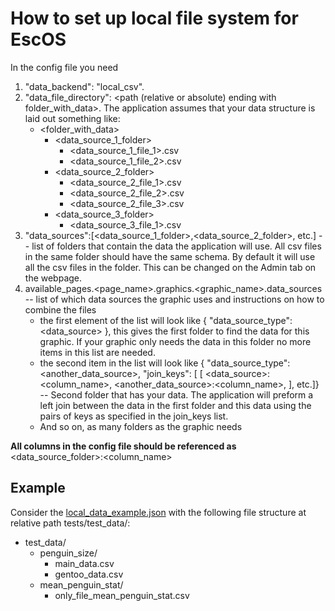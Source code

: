# How to set up local file system for EscOS
In the config file you need 
1. "data_backend": "local_csv".
2. "data_file_directory": <path (relative or absolute) ending with folder_with_data>.
The application assumes that your data structure is laid out something like: 
    - <folder_with_data>  
       - <data_source_1_folder>
           - <data_source_1_file_1>.csv
           - <data_source_1_file_2>.csv
       - <data_source_2_folder>
           - <data_source_2_file_1>.csv
           - <data_source_2_file_2>.csv
           - <data_source_2_file_3>.csv
       - <data_source_3_folder>
           - <data_source_3_file_1>.csv  
3. "data_sources":\[<data_source_1_folder>,<data_source_2_folder>, etc.\] -- list of folders that contain the data
 the application will use. All csv files in the same folder should have the same schema.
  By default it will use all the csv files in the folder.
This can be changed on the Admin tab on the webpage.
4. available_pages.<page_name>.graphics.<graphic_name>.data_sources -- list of which data sources the graphic uses and 
instructions on how to combine the files
    - the first element of the list will look like {
    "data_source_type": <data_source>
}, this gives the first folder to find the data for this graphic.
 If your graphic only needs the data in this folder no more items in this list are needed.
    - the second item in the list will look like {
    "data_source_type": <another_data_source>,
"join_keys": \[
    \[
        <data_source>:<column_name>,
        <another_data_source>:<column_name>,
    \], etc.]} -- Second folder that has your data. The application will preform a left
    join between the data in the first folder and this data using the pairs of keys as specified in the join_keys list.
    - And so on, as many folders as the graphic needs

**All columns in the config file should be referenced as** <data_source_folder>:<column_name>
## Example
Consider the [local_data_example.json](local_data_example.json)
with the following file structure at relative path
tests/test_data/:
- test_data/
   - penguin_size/
       - main_data.csv
       - gentoo_data.csv
   - mean_penguin_stat/
       - only_file_mean_penguin_stat.csv
    